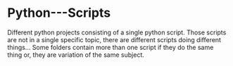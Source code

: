 # Python---Scripts
Different python projects consisting of a single python script.
Those scripts are not in a single specific topic, there are different scripts doing different things...
Some folders contain more than one script if they do the same thing or,
they are variation of the same subject.

